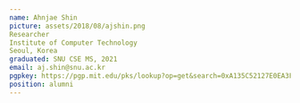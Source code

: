 ```yaml
---
name: Ahnjae Shin
picture: assets/2018/08/ajshin.png  
Researcher  
Institute of Computer Technology  
Seoul, Korea  
graduated: SNU CSE MS, 2021  
email: aj.shin@snu.ac.kr  
pgpkey: https://pgp.mit.edu/pks/lookup?op=get&search=0xA135C52127E0EA3F
position: alumni
---
```

